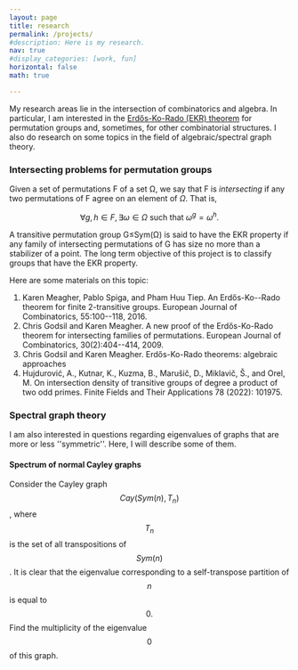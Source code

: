 ```yaml
---
layout: page
title: research
permalink: /projects/
#description: Here is my research.
nav: true
#display_categories: [work, fun]
horizontal: false
math: true

---
```


<!-- pages/projects.md -->

My research areas lie in the intersection of combinatorics and algebra. In particular, I am interested in the [Erdős-Ko-Rado (EKR) theorem](https://en.wikipedia.org/wiki/Erd%C5%91s%E2%80%93Ko%E2%80%93Rado_theorem) for permutation groups and, sometimes, for other combinatorial structures. I also do research on some topics in the field of algebraic/spectral graph theory.

### Intersecting problems for permutation groups
Given a set of permutations F of a set Ω, we say that F is *intersecting* if any two permutations of F agree on an element of $\Omega$. That is,

 $$ \forall g,h \in F, \exists \omega\in \Omega \text{ such that } \omega ^g = \omega^h.$$

A transitive permutation group G≤Sym(Ω) is said to have the EKR property if any family of intersecting permutations of G has size no more than a stabilizer of a point. The long term objective of this project is to classify groups that have the EKR property.

Here are some materials on this topic:
1. Karen Meagher, Pablo Spiga, and Pham Huu Tiep. An Erdős-Ko--Rado theorem for finite 2-transitive groups. European Journal of Combinatorics, 55:100--118, 2016.
2. Chris Godsil and Karen Meagher. A new proof of the Erdős-Ko-Rado theorem for intersecting families of permutations. European Journal of Combinatorics, 30(2):404--414, 2009.
3. Chris Godsil and Karen Meagher. Erdős-Ko-Rado theorems: algebraic approaches
4. Hujdurović, A., Kutnar, K., Kuzma, B., Marušič, D., Miklavič, Š., and Orel, M. On intersection density of transitive groups of degree a product of two odd primes. Finite Fields and Their Applications 78 (2022): 101975.


### Spectral graph theory

I am also interested in questions regarding eigenvalues of graphs that are more or less ''symmetric''. Here, I will describe some of them.

#### Spectrum of normal Cayley graphs  
Consider the Cayley graph $$ Cay(Sym(n),T_n) $$, where $$T_n$$ is the set of all transpositions of $$Sym(n)$$. It is clear that the eigenvalue corresponding to a self-transpose partition of $$n$$ is equal to $$0.$$ Find the multiplicity of the eigenvalue $$0$$ of this graph.